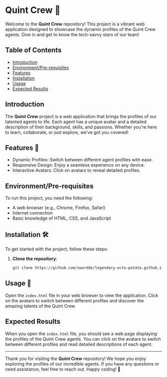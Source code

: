 # Quint Crew 🚀

Welcome to the **Quint Crew** repository! This project is a vibrant web application designed to showcase the dynamic profiles of the Quint Crew agents. Dive in and get to know the tech-savvy stars of our team!

## Table of Contents

- [Introduction](#introduction)
- [Environment/Pre-requisites](#environmentpre-requisites)
- [Features](#features)
- [Installation](#installation)
- [Usage](#usage)
- [Expected Results](#expected-results)

## Introduction

The **Quint Crew** project is a web application that brings the profiles of our talented agents to life. Each agent has a unique avatar and a detailed description of their background, skills, and passions. Whether you're here to learn, collaborate, or just explore, we've got you covered!

## Features 🌟

- Dynamic Profiles: Switch between different agent profiles with ease.
- Responsive Design: Enjoy a seamless experience on any device.
- Interactive Avatars: Click on avatars to reveal detailed profiles.

## Environment/Pre-requisites

To run this project, you need the following:

- A web browser (e.g., Chrome, Firefox, Safari)
- Internet connection
- Basic knowledge of HTML, CSS, and JavaScript

## Installation 🛠️

To get started with the project, follow these steps:

1. **Clone the repository**:
   ```bash
   git clone https://github.com/swordde/legendary-octo-potato.github.io.git

## Usage 🚀

Open the `index.html` file in your web browser to view the application. Click on the avatars to switch between different profiles and discover the amazing talents of the Quint Crew.

## Expected Results

When you open the `index.html` file, you should see a web page displaying the profiles of the Quint Crew agents. You can click on the avatars to switch between different profiles and read detailed descriptions of each agent.

---

Thank you for visiting the **Quint Crew** repository! We hope you enjoy exploring the profiles of our incredible agents. If you have any questions or need assistance, feel free to reach out. Happy coding! 🎉

